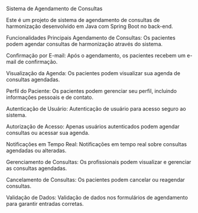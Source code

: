 Sistema de Agendamento de Consultas

Este é um projeto de sistema de agendamento de consultas de harmonização desenvolvido em Java com Spring Boot no back-end.

Funcionalidades Principais Agendamento de Consultas: Os pacientes podem agendar consultas de harmonização através do sistema.

Confirmação por E-mail: Após o agendamento, os pacientes recebem um e-mail de confirmação.

Visualização da Agenda: Os pacientes podem visualizar sua agenda de consultas agendadas.

Perfil do Paciente: Os pacientes podem gerenciar seu perfil, incluindo informações pessoais e de contato.

Autenticação de Usuário: Autenticação de usuário para acesso seguro ao sistema.

Autorização de Acesso: Apenas usuários autenticados podem agendar consultas ou acessar sua agenda.

Notificações em Tempo Real: Notificações em tempo real sobre consultas agendadas ou alteradas.

Gerenciamento de Consultas: Os profissionais podem visualizar e gerenciar as consultas agendadas.

Cancelamento de Consultas: Os pacientes podem cancelar ou reagendar consultas.

Validação de Dados: Validação de dados nos formulários de agendamento para garantir entradas corretas.
